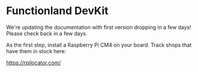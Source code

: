 # Functionland DevKit

We're updating the documentation with first version dropping in a few days! Please check back in a few days.

As the first step, install a Raspberry Pi CM4 on your board. Track shops that have them in stock here:

https://rpilocator.com/
